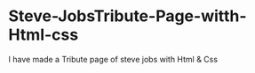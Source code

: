 # Steve-JobsTribute-Page-witth-Html-css
I have made a Tribute page of steve jobs with Html &amp; Css
